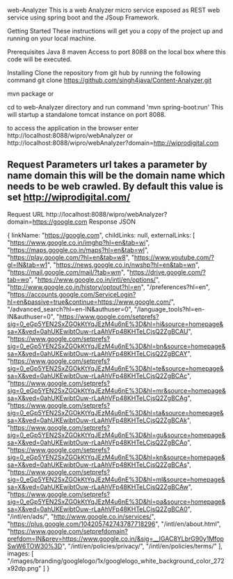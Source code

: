 web-Analyzer
This is a web Analyzer micro service exposed as REST web service using spring boot and the JSoup Framework.

Getting Started
These instructions will get you a copy of the project up and running on your local machine.

Prerequisites
Java 8 maven Access to port 8088 on the local box where this code will be executed.

Installing
Clone the repository from git hub by running the following command git clone https://github.com/singh4java/Content-Analyzer.git

mvn package
or 

cd to web-Analyzer directory and run command 'mvn spring-boot:run' This will startup a standalone tomcat instance on port 8088.

to access the application in the browser enter
http://localhost:8088/wipro/webAnalyzer or http://localhost:8088/wipro/webAnalyzer?domain=http://wiprodigital.com

Request Parameters
url takes a parameter by name domain this will be the domain name which needs to be web crawled. 
By default this value is set http://wiprodigital.com/
----------------------------------------------------------------------------------------------------------------------

Request URL
http://localhost:8088/wipro/webAnalyzer?domain=https://google.com
Response JSON

{
linkName: "https://google.com",
childLinks: null,
externalLinks: [
"https://www.google.co.in/imghp?hl=en&tab=wi",
"https://maps.google.co.in/maps?hl=en&tab=wl",
"https://play.google.com/?hl=en&tab=w8",
"https://www.youtube.com/?gl=IN&tab=w1",
"https://news.google.co.in/nwshp?hl=en&tab=wn",
"https://mail.google.com/mail/?tab=wm",
"https://drive.google.com/?tab=wo",
"https://www.google.co.in/intl/en/options/",
"http://www.google.co.in/history/optout?hl=en",
"/preferences?hl=en",
"https://accounts.google.com/ServiceLogin?hl=en&passive=true&continue=https://www.google.com/",
"/advanced_search?hl=en-IN&authuser=0",
"/language_tools?hl=en-IN&authuser=0",
"https://www.google.com/setprefs?sig=0_eGp5YEN2SxZGOkKtYqJEzM4u6nE%3D&hl=hi&source=homepage&sa=X&ved=0ahUKEwibtOuw-rLaAhVFp48KHTeLCjsQ2ZgBCAU",
"https://www.google.com/setprefs?sig=0_eGp5YEN2SxZGOkKtYqJEzM4u6nE%3D&hl=bn&source=homepage&sa=X&ved=0ahUKEwibtOuw-rLaAhVFp48KHTeLCjsQ2ZgBCAY",
"https://www.google.com/setprefs?sig=0_eGp5YEN2SxZGOkKtYqJEzM4u6nE%3D&hl=te&source=homepage&sa=X&ved=0ahUKEwibtOuw-rLaAhVFp48KHTeLCjsQ2ZgBCAc",
"https://www.google.com/setprefs?sig=0_eGp5YEN2SxZGOkKtYqJEzM4u6nE%3D&hl=mr&source=homepage&sa=X&ved=0ahUKEwibtOuw-rLaAhVFp48KHTeLCjsQ2ZgBCAg",
"https://www.google.com/setprefs?sig=0_eGp5YEN2SxZGOkKtYqJEzM4u6nE%3D&hl=ta&source=homepage&sa=X&ved=0ahUKEwibtOuw-rLaAhVFp48KHTeLCjsQ2ZgBCAk",
"https://www.google.com/setprefs?sig=0_eGp5YEN2SxZGOkKtYqJEzM4u6nE%3D&hl=gu&source=homepage&sa=X&ved=0ahUKEwibtOuw-rLaAhVFp48KHTeLCjsQ2ZgBCAo",
"https://www.google.com/setprefs?sig=0_eGp5YEN2SxZGOkKtYqJEzM4u6nE%3D&hl=kn&source=homepage&sa=X&ved=0ahUKEwibtOuw-rLaAhVFp48KHTeLCjsQ2ZgBCAs",
"https://www.google.com/setprefs?sig=0_eGp5YEN2SxZGOkKtYqJEzM4u6nE%3D&hl=ml&source=homepage&sa=X&ved=0ahUKEwibtOuw-rLaAhVFp48KHTeLCjsQ2ZgBCAw",
"https://www.google.com/setprefs?sig=0_eGp5YEN2SxZGOkKtYqJEzM4u6nE%3D&hl=pa&source=homepage&sa=X&ved=0ahUKEwibtOuw-rLaAhVFp48KHTeLCjsQ2ZgBCA0",
"/intl/en/ads/",
"http://www.google.co.in/services/",
"https://plus.google.com/104205742743787718296",
"/intl/en/about.html",
"https://www.google.com/setprefdomain?prefdom=IN&prev=https://www.google.co.in/&sig=__IGAC8YLbrG90y1MfopSwW6TOW30%3D",
"/intl/en/policies/privacy/",
"/intl/en/policies/terms/"
],
images: [
"/images/branding/googlelogo/1x/googlelogo_white_background_color_272x92dp.png"
]
}
